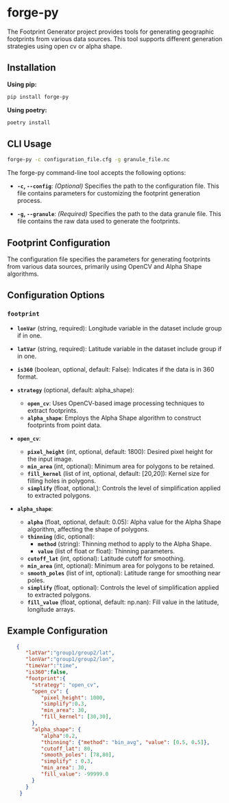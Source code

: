 # forge-py

The Footprint Generator project provides tools for generating geographic footprints from various data sources. This tool supports different generation strategies using open cv or alpha shape.

## Installation

**Using pip:**

```bash
pip install forge-py
```

**Using poetry:**

```bash
poetry install
```

## CLI Usage

```bash
forge-py -c configuration_file.cfg -g granule_file.nc
```

The forge-py command-line tool accepts the following options:

- **`-c`, `--config`**: _(Optional)_ Specifies the path to the configuration file. This file contains parameters for customizing the footprint generation process.

- **`-g`, `--granule`**: _(Required)_ Specifies the path to the data granule file. This file contains the raw data used to generate the footprints.


## Footprint Configuration

The configuration file specifies the parameters for generating footprints from various data sources, primarily using OpenCV and Alpha Shape algorithms.

## Configuration Options

### `footprint`
* **`lonVar`** (string, required): Longitude variable in the dataset include group if in one.
* **`latVar`** (string, required): Latitude variable in the dataset include group if in one.
* **`is360`** (boolean, optional, default: False): Indicates if the data is in 360 format.
* **`strategy`** (optional, default: alpha_shape): 
  * **`open_cv`**: Uses OpenCV-based image processing techniques to extract footprints.
  * **`alpha_shape`**: Employs the Alpha Shape algorithm to construct footprints from point data.

* **`open_cv`**:
  * **`pixel_height`** (int, optional, default: 1800): Desired pixel height for the input image.
  * **`min_area`** (int, optional): Minimum area for polygons to be retained.
  * **`fill_kernel`** (list of int, optional, default: [20,20]): Kernel size for filling holes in polygons.
  * **`simplify`** (float, optional,): Controls the level of simplification applied to extracted polygons.

* **`alpha_shape`**:
  * **`alpha`** (float, optional, default: 0.05): Alpha value for the Alpha Shape algorithm, affecting the shape of polygons.
  * **`thinning`** (dic, optional):
    * **`method`** (string): Thinning method to apply to the Alpha Shape.
    * **`value`** (list of float or float): Thinning parameters.
  * **`cutoff_lat`** (int, optional): Latitude cutoff for smoothing.
  * **`min_area`** (int, optional): Minimum area for polygons to be retained.
  * **`smooth_poles`** (list of int, optional): Latitude range for smoothing near poles.
  * **`simplify`** (float, optional): Controls the level of simplification applied to extracted polygons.
  * **`fill_value`** (float, optional, default: np.nan): Fill value in the latitude, longitude arrays.

## Example Configuration

```json
   {
      "latVar":"group1/group2/lat",
      "lonVar":"group1/group2/lon",
      "timeVar":"time",
      "is360":false,
      "footprint":{
        "strategy": "open_cv",
        "open_cv": {
           "pixel_height": 1000,
           "simplify":0.3,
           "min_area": 30,
           "fill_kernel": [30,30],
        },
        "alpha_shape": {
           "alpha":0.2,
           "thinning": {"method": "bin_avg", "value": [0.5, 0.5]},
           "cutoff_lat": 80,
           "smooth_poles": [78,80],
           "simplify" : 0.3,
           "min_area": 30,
           "fill_value": -99999.0
        }
      }
    }
